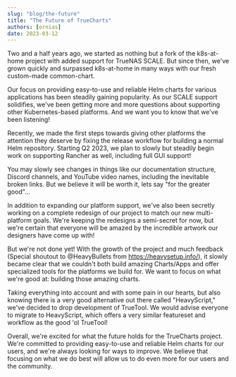 ```yaml
---
slug: "blog/the-future"
title: "The Future of TrueCharts"
authors: [ornias]
date: 2023-03-12
---
```


Two and a half years ago, we started as nothing but a fork of the k8s-at-home project with added support for TrueNAS SCALE. But since then, we've grown quickly and surpassed k8s-at-home in many ways with our fresh custom-made common-chart.

Our focus on providing easy-to-use and reliable Helm charts for various applications has been steadily gaining popularity. As our SCALE support solidifies, we've been getting more and more questions about supporting other Kubernetes-based platforms. And we want you to know that we've been listening!

Recently, we made the first steps towards giving other platforms the attention they deserve by fixing the release workflow for building a normal Helm repository. Starting Q2 2023, we plan to slowly but steadily begin work on supporting Rancher as well, including full GUI support!

You may slowly see changes in things like our documentation structure, Discord channels, and YouTube video names, including the inevitable broken links. But we believe it will be worth it, lets say "for the greater good"...

In addition to expanding our platform support, we've also been secretly working on a complete redesign of our project to match our new multi-platform goals. We're keeping the redesigns a semi-secret for now, but we're certain that everyone will be amazed by the incredible artwork our designers have come up with!

But we're not done yet! With the growth of the project and much feedback (Special shoutout to @HeavyBullets from https://heavysetup.info/), it slowly became clear that we couldn't both build amazing Charts/Apps and offer specialized tools for the platforms we build for. We want to focus on what we're good at: building those amazing charts.

Taking everything into account and with some pain in our hearts, but also knowing there is a very good alternative out there called "HeavyScript," we've decided to drop development of TrueTool. We would advise everyone to migrate to HeavyScript, which offers a very similar featureset and workflow as the good 'ol TrueTool!

Overall, we're excited for what the future holds for the TrueCharts project. We're committed to providing easy-to-use and reliable Helm charts for our users, and we're always looking for ways to improve. We believe that focusing on what we do best will allow us to do even more for our users and the community.
